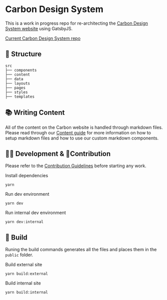 # Carbon Design System

This is a work in progress repo for re-architecting the [Carbon Design System website](http://www.carbondesignsystem.com) using GatsbyJS.

[Current Carbon Design System repo](https://github.com/carbon-design-system/design-system-website)

## 📂 Structure

```
src
├── components
├── content
├── data
├── layouts
├── pages
├── styles
├── templates
```

## 📚 Writing Content

All of the content on the Carbon website is handled through markdown files. Please read through our [Content guide](docs/CONTENT.md) for more information on how to setup markdown files and how to use our custom markdown components.

## 👩‍💻 Development & 🤝Contribution

Please refer to the [Contribution Guidelines](.github/CONTRIBUTING.md) before starting any work.

Install dependencies

```
yarn
```

Run dev environment

```
yarn dev
```

Run internal dev environment

```
yarn dev:internal
```

## 🚀 Build

Runing the build commands generates all the files and places them in the `public` folder.

Build external site

```
yarn build:external
```

Build internal site

```
yarn build:internal
```
